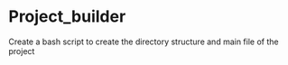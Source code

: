 # Project_builder
Create a bash script to create the directory structure and main file of the project
